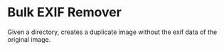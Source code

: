 # Bulk EXIF Remover
Given a directory, creates a duplicate image without the exif data of the original image.
